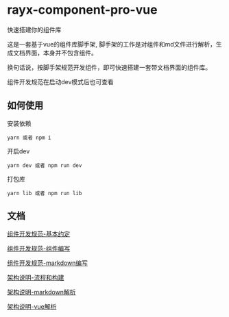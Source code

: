 # rayx-component-pro-vue 
快速搭建你的组件库

这是一套基于vue的组件库脚手架, 脚手架的工作是对组件和md文件进行解析，生成文档界面，本身并不包含组件。

换句话说，按脚手架规范开发组件，即可快速搭建一套带文档界面的组件库。

组件开发规范在启动dev模式后也可查看

## 如何使用

安装依赖
```
yarn 或者 npm i
```

开启dev
```
yarn dev 或者 npm run dev
```

打包库
```
yarn lib 或者 npm run lib
```

## 文档

[组件开发规范-基本约定](./src/views/development/base/base.md)

[组件开发规范-组件编写](./src/views/development/component/base.md)

[组件开发规范-markdown编写](./src/views/development/md/base.md)

[架构说明-流程和构建](./src/views/architecture/base/base.md)

[架构说明-markdown解析](./src/views/architecture/md/base.md)

[架构说明-vue解析](./src/views/architecture/vue/base.md)


